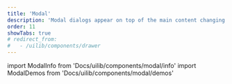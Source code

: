 ```yaml
---
title: 'Modal'
description: 'Modal dialogs appear on top of the main content changing the mode of the system into a special mode requiring user interaction'
order: 11
showTabs: true
# redirect_from:
#   - /uilib/components/drawer
---
```


import ModalInfo from 'Docs/uilib/components/modal/info'
import ModalDemos from 'Docs/uilib/components/modal/demos'

<ModalInfo />
<ModalDemos />
